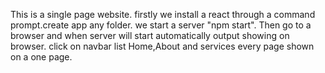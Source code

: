 This is a single page website.
firstly we install a react through a command prompt.create app any folder.
we start a server "npm start".
Then go to a browser and when server will start automatically output showing on browser. 
click on navbar list Home,About and services every page shown on a one page.
